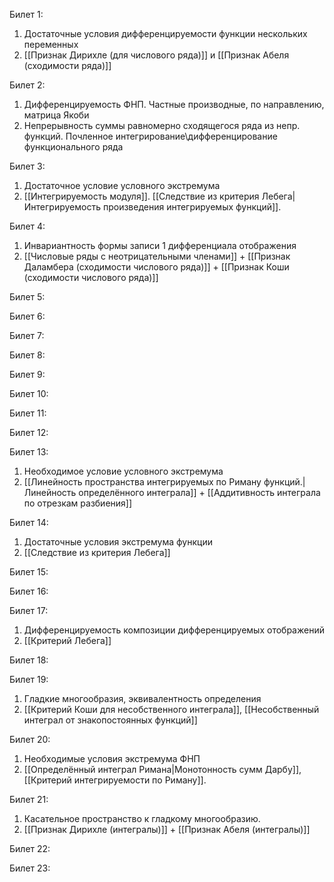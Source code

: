 Билет 1:

1) Достаточные условия дифференцируемости функции нескольких переменных
2) [[Признак Дирихле (для числового ряда)]] и [[Признак Абеля (сходимости ряда)]]

Билет 2:

1) Дифференцируемость ФНП. Частные производные, по направлению, матрица Якоби
2) Непрерывность суммы равномерно сходящегося ряда из непр. функций. Почленное интегрирование\дифференцирование функционального ряда

Билет 3:

1) Достаточное условие условного экстремума
2) [[Интегрируемость модуля]]. [[Следствие из критерия Лебега|Интегрируемость произведения интегрируемых функций]].

Билет 4:

1) Инвариантность формы записи 1 дифференциала отображения
2) [[Числовые ряды с неотрицательными членами]] + [[Признак Даламбера (сходимости числового ряда)]] + [[Признак Коши (сходимости числового ряда)]]

Билет 5:

Билет 6:

Билет 7:

Билет 8:

Билет 9:

Билет 10:

Билет 11:

Билет 12:

Билет 13:

1) Необходимое условие условного экстремума
2) [[Линейность пространства интегрируемых по Риману функций.|Линейность определённого интеграла]] + [[Аддитивность интеграла по отрезкам разбиения]]

Билет 14:

1) Достаточные условия экстремума функции
2) [[Следствие из критерия Лебега]]

Билет 15:


Билет 16:

Билет 17:

1) Дифференцируемость композиции дифференцируемых отображений
2) [[Критерий Лебега]]

Билет 18:

Билет 19:

1) Гладкие многообразия, эквивалентность определения
2) [[Критерий Коши для несобственного интеграла]], [[Несобственный интеграл от знакопостоянных функций]]

Билет 20:

1) Необходимые условия экстремума ФНП
2) [[Определённый интеграл Римана|Монотонность сумм Дарбу]], [[Критерий интегрируемости по Риману]].

Билет 21:

1) Касательное пространство к гладкому многообразию.
2) [[Признак Дирихле (интегралы)]] + [[Признак Абеля (интегралы)]]

Билет 22:

Билет 23: